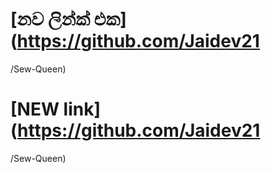 # [නව ලින්ක් එක](https://github.com/Jaidev21

/Sew-Queen)

# [NEW link](https://github.com/Jaidev21

/Sew-Queen)
